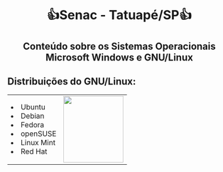 <h1 align="center">👍Senac - Tatuapé/SP👍</h1>

<h2 align="center"> Conteúdo sobre os Sistemas Operacionais Microsoft Windows e GNU/Linux</h2>

<h2>Distribuições do GNU/Linux:</h2>      
<table>
  <tr>
<td><li>Ubuntu</li>
<li>Debian</li>
<li>Fedora</li>
<li>openSUSE</li>
<li>Linux Mint</li>
<li>Red Hat</li>
  </td>
  <td><div align="center">  <img width="135" height="150" src="https://upload.wikimedia.org/wikipedia/commons/thumb/3/35/Tux.svg/800px-Tux.svg.png"></div></td>
  </tr>
</table>






